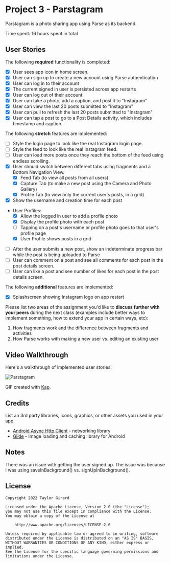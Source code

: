 # Project 3 - Parstagram

Parstagram is a photo sharing app using Parse as its backend.

Time spent: 16 hours spent in total

## User Stories

The following **required** functionality is completed:

- [X] User sees app icon in home screen.
- [X] User can sign up to create a new account using Parse authentication
- [X] User can log in to their account
- [X] The current signed in user is persisted across app restarts
- [X] User can log out of their account
- [X] User can take a photo, add a caption, and post it to "Instagram"
- [X] User can view the last 20 posts submitted to "Instagram"
- [X] User can pull to refresh the last 20 posts submitted to "Instagram"
- [X] User can tap a post to go to a Post Details activity, which includes timestamp and caption.

The following **stretch** features are implemented:

- [ ] Style the login page to look like the real Instagram login page.
- [ ] Style the feed to look like the real Instagram feed.
- [ ] User can load more posts once they reach the bottom of the feed using endless scrolling.
- [X] User should switch between different tabs using fragments and a Bottom Navigation View.
  - [X] Feed Tab (to view all posts from all users)
  - [X] Capture Tab (to make a new post using the Camera and Photo Gallery)
  - [X] Profile Tab (to view only the current user's posts, in a grid)
- [X] Show the username and creation time for each post
- User Profiles:
  - [X] Allow the logged in user to add a profile photo
  - [X] Display the profile photo with each post
  - [ ] Tapping on a post's username or profile photo goes to that user's profile page
  - [X] User Profile shows posts in a grid
- [ ] After the user submits a new post, show an indeterminate progress bar while the post is being uploaded to Parse
- [ ] User can comment on a post and see all comments for each post in the post details screen.
- [ ] User can like a post and see number of likes for each post in the post details screen.

The following **additional** features are implemented:

- [X] Splashscreen showing Instagram logo on app restart

Please list two areas of the assignment you'd like to **discuss further with your peers** during the next class (examples include better ways to implement something, how to extend your app in certain ways, etc):

1. How fragments work and the difference between fragments and activities
2. How Parse works with making a new user vs. editing an existing user

## Video Walkthrough

Here's a walkthrough of implemented user stories:

![Parstagram](https://user-images.githubusercontent.com/74567614/174397414-69d68998-0709-4a02-8a50-cfe8ac2fe00e.gif)

GIF created with [Kap](https://getkap.co/).

## Credits

List an 3rd party libraries, icons, graphics, or other assets you used in your app.

- [Android Async Http Client](http://loopj.com/android-async-http/) - networking library
- [Glide](https://github.com/bumptech/glide) - Image loading and caching library for Android

## Notes

There was an issue with getting the user signed up. The issue was because I was using saveInBackground() vs. signUpInBackground().

## License

    Copyright 2022 Taylor Girard

    Licensed under the Apache License, Version 2.0 (the "License");
    you may not use this file except in compliance with the License.
    You may obtain a copy of the License at

        http://www.apache.org/licenses/LICENSE-2.0

    Unless required by applicable law or agreed to in writing, software
    distributed under the License is distributed on an "AS IS" BASIS,
    WITHOUT WARRANTIES OR CONDITIONS OF ANY KIND, either express or implied.
    See the License for the specific language governing permissions and
    limitations under the License.
